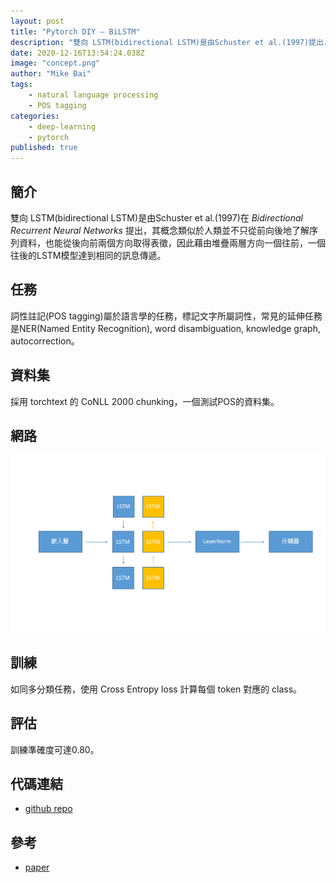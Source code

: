 ```yaml
---
layout: post
title: "Pytorch DIY — BiLSTM"
description: "雙向 LSTM(bidirectional LSTM)是由Schuster et al.(1997)提出，其概念類似於人類並不只從前向後地了解序列資料，也能從後向前兩個方向取得表徵。"
date: 2020-12-16T13:54:24.038Z
image: "concept.png"
author: "Mike Bai"
tags:
    - natural language processing
    - POS tagging
categories:
    - deep-learning
    - pytorch
published: true
---
```


## 簡介

雙向 LSTM(bidirectional LSTM)是由Schuster et al.(1997)在 *Bidirectional Recurrent Neural Networks* 提出，其概念類似於人類並不只從前向後地了解序列資料，也能從後向前兩個方向取得表徵，因此藉由堆疊兩層方向一個往前，一個往後的LSTM模型達到相同的訊息傳遞。

## 任務

詞性註記(POS tagging)屬於語言學的任務，標記文字所屬詞性，常見的延伸任務是NER(Named Entity Recognition), word disambiguation, knowledge graph, autocorrection。

## 資料集

採用 torchtext 的 CoNLL 2000 chunking，一個測試POS的資料集。

## 網路

![概念](concept.png)


##  訓練

如同多分類任務，使用 Cross Entropy loss 計算每個 token 對應的 class。

##  評估

訓練準確度可達0.80。

## 代碼連結

* [github repo](https://github.com/gitE0Z9/classical-network-series)

## 參考

* [paper](https://deeplearning.cs.cmu.edu/F20/document/readings/Bidirectional%20Recurrent%20Neural%20Networks.pdf)

